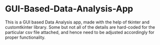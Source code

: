 # GUI-Based-Data-Analysis-App
This is a GUI based Data Analysis app, made with the help of tkinter and customtkinter library. Some but not all of the details are hard-coded for the particular csv file attached, and hence need to be adjusted accordingly for proper functionality.
